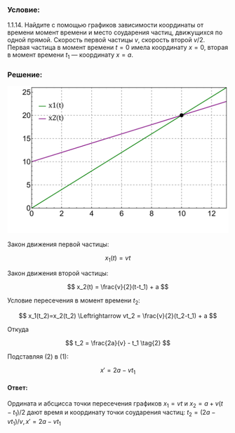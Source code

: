 ###  Условие:

$1.1.14.$ Найдите с помощью графиков зависимости координаты от времени момент времени и место соударения частиц, движущихся по одной прямой. Скорость первой частицы $v$, скорость второй $v/2$. Первая частица в момент времени $t = 0$ имела координату $x = 0$, вторая в момент времени $t_{1}$ — координату $x = a.$

###  Решение:

![|1000x1000, 400](../../img/1.1.14/graph.svg)

Закон движения первой частицы:

$$
x_1(t) = vt \tag{1}
$$

Закон движения второй частицы:

$$
x_2(t) = \frac{v}{2}(t-t_1) + a
$$

Условие пересечения в момент времени $t_2$:

$$
x_1(t_2)=x_2(t_2) \Leftrightarrow vt_2 = \frac{v}{2}(t_2-t_1) + a
$$

Откуда

$$
t_2 = \frac{2a}{v} - t_1 \tag{2}
$$

Подставляя $(2)$ в $(1)$:

$$
{x}' = 2a - vt_1
$$

####  Ответ:

Ордината и абсцисса точки пересечения графиков $x_{1} = vt$ и $x_{2} = a + v(t − t_{1})/2$ дают время и координату точки соударения частиц: $t_2 = (2a − vt_{1})/v, \, {x}' = 2a − vt_{1}$